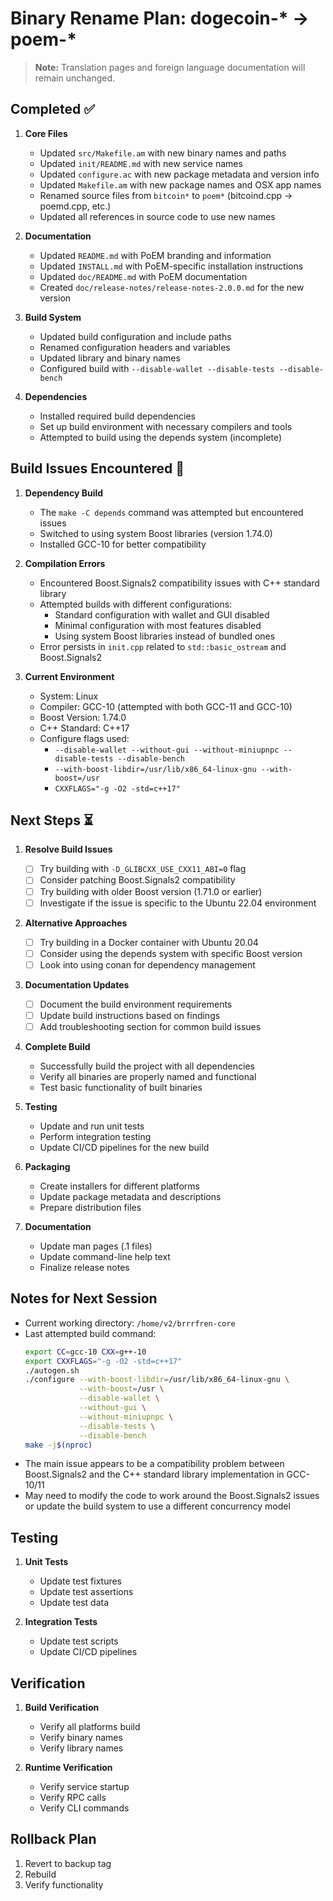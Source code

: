 # Binary Rename Plan: dogecoin-* → poem-*

> **Note:** Translation pages and foreign language documentation will remain unchanged.

## Completed ✅
1. **Core Files**
   - Updated `src/Makefile.am` with new binary names and paths
   - Updated `init/README.md` with new service names
   - Updated `configure.ac` with new package metadata and version info
   - Updated `Makefile.am` with new package names and OSX app names
   - Renamed source files from `bitcoin*` to `poem*` (bitcoind.cpp → poemd.cpp, etc.)
   - Updated all references in source code to use new names

2. **Documentation**
   - Updated `README.md` with PoEM branding and information
   - Updated `INSTALL.md` with PoEM-specific installation instructions
   - Updated `doc/README.md` with PoEM documentation
   - Created `doc/release-notes/release-notes-2.0.0.md` for the new version

3. **Build System**
   - Updated build configuration and include paths
   - Renamed configuration headers and variables
   - Updated library and binary names
   - Configured build with `--disable-wallet --disable-tests --disable-bench`

4. **Dependencies**
   - Installed required build dependencies
   - Set up build environment with necessary compilers and tools
   - Attempted to build using the depends system (incomplete)

## Build Issues Encountered 🚧
1. **Dependency Build**
   - The `make -C depends` command was attempted but encountered issues
   - Switched to using system Boost libraries (version 1.74.0)
   - Installed GCC-10 for better compatibility

2. **Compilation Errors**
   - Encountered Boost.Signals2 compatibility issues with C++ standard library
   - Attempted builds with different configurations:
     - Standard configuration with wallet and GUI disabled
     - Minimal configuration with most features disabled
     - Using system Boost libraries instead of bundled ones
   - Error persists in `init.cpp` related to `std::basic_ostream` and Boost.Signals2

3. **Current Environment**
   - System: Linux
   - Compiler: GCC-10 (attempted with both GCC-11 and GCC-10)
   - Boost Version: 1.74.0
   - C++ Standard: C++17
   - Configure flags used:
     - `--disable-wallet --without-gui --without-miniupnpc --disable-tests --disable-bench`
     - `--with-boost-libdir=/usr/lib/x86_64-linux-gnu --with-boost=/usr`
     - `CXXFLAGS="-g -O2 -std=c++17"`

## Next Steps ⏳
1. **Resolve Build Issues**
   - [ ] Try building with `-D_GLIBCXX_USE_CXX11_ABI=0` flag
   - [ ] Consider patching Boost.Signals2 compatibility
   - [ ] Try building with older Boost version (1.71.0 or earlier)
   - [ ] Investigate if the issue is specific to the Ubuntu 22.04 environment
   
2. **Alternative Approaches**
   - [ ] Try building in a Docker container with Ubuntu 20.04
   - [ ] Consider using the depends system with specific Boost version
   - [ ] Look into using conan for dependency management

3. **Documentation Updates**
   - [ ] Document the build environment requirements
   - [ ] Update build instructions based on findings
   - [ ] Add troubleshooting section for common build issues

2. **Complete Build**
   - Successfully build the project with all dependencies
   - Verify all binaries are properly named and functional
   - Test basic functionality of built binaries

3. **Testing**
   - Update and run unit tests
   - Perform integration testing
   - Update CI/CD pipelines for the new build

4. **Packaging**
   - Create installers for different platforms
   - Update package metadata and descriptions
   - Prepare distribution files

5. **Documentation**
   - Update man pages (.1 files)
   - Update command-line help text
   - Finalize release notes

## Notes for Next Session
- Current working directory: `/home/v2/brrrfren-core`
- Last attempted build command:
  ```bash
  export CC=gcc-10 CXX=g++-10
  export CXXFLAGS="-g -O2 -std=c++17"
  ./autogen.sh
  ./configure --with-boost-libdir=/usr/lib/x86_64-linux-gnu \
              --with-boost=/usr \
              --disable-wallet \
              --without-gui \
              --without-miniupnpc \
              --disable-tests \
              --disable-bench
  make -j$(nproc)
  ```
- The main issue appears to be a compatibility problem between Boost.Signals2 and the C++ standard library implementation in GCC-10/11
- May need to modify the code to work around the Boost.Signals2 issues or update the build system to use a different concurrency model

## Testing
1. **Unit Tests**
   - Update test fixtures
   - Update test assertions
   - Update test data

2. **Integration Tests**
   - Update test scripts
   - Update CI/CD pipelines

## Verification
1. **Build Verification**
   - Verify all platforms build
   - Verify binary names
   - Verify library names

2. **Runtime Verification**
   - Verify service startup
   - Verify RPC calls
   - Verify CLI commands

## Rollback Plan
1. Revert to backup tag
2. Rebuild
3. Verify functionality
